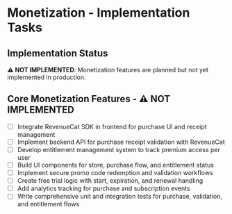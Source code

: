 # Monetization - Implementation Tasks

## Implementation Status
**⚠️ NOT IMPLEMENTED**: Monetization features are planned but not yet implemented in production.

## Core Monetization Features - ⚠️ NOT IMPLEMENTED
- [ ] Integrate RevenueCat SDK in frontend for purchase UI and receipt management  
- [ ] Implement backend API for purchase receipt validation with RevenueCat  
- [ ] Develop entitlement management system to track premium access per user  
- [ ] Build UI components for store, purchase flow, and entitlement status  
- [ ] Implement secure promo code redemption and validation workflows  
- [ ] Create free trial logic with start, expiration, and renewal handling  
- [ ] Add analytics tracking for purchase and subscription events  
- [ ] Write comprehensive unit and integration tests for purchase, validation, and entitlement flows  
